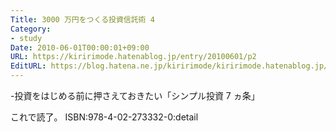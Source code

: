 ```yaml
---
Title: 3000 万円をつくる投資信託術 4
Category:
- study
Date: 2010-06-01T00:00:01+09:00
URL: https://kiririmode.hatenablog.jp/entry/20100601/p2
EditURL: https://blog.hatena.ne.jp/kiririmode/kiririmode.hatenablog.jp/atom/entry/8454420450078211836
---
```


-投資をはじめる前に押さえておきたい「シンプル投資 7 ヵ条」

これで読了。
ISBN:978-4-02-273332-0:detail

